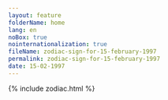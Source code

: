 ```yaml
---
layout: feature
folderName: home
lang: en
noBox: true
nointernationalization: true
fileName: zodiac-sign-for-15-february-1997
permalink: zodiac-sign-for-15-february-1997
date: 15-02-1997
---
```

{% include zodiac.html %}
